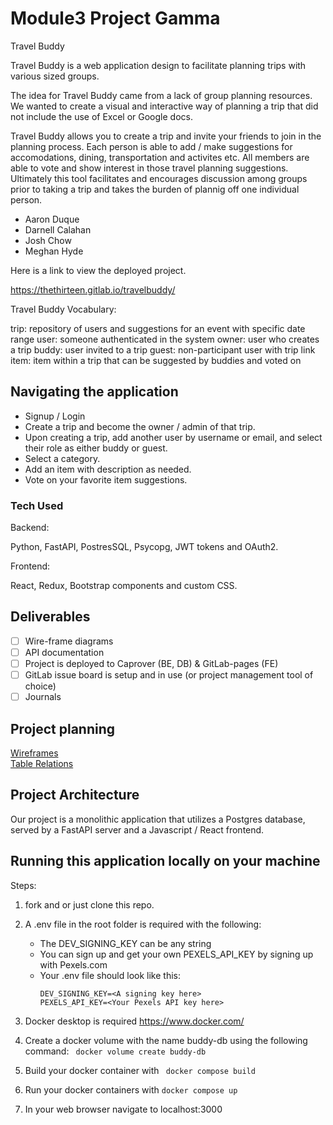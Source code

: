 # Module3 Project Gamma
Travel Buddy

Travel Buddy is a web application design to facilitate planning trips with various sized groups.

The idea for Travel Buddy came from a lack of group planning resources. We wanted to create a visual and interactive way of planning a trip that did not include the use of Excel or Google docs.

Travel Buddy allows you to create a trip and invite your friends to join in the planning process. Each person is able to add / make suggestions for accomodations, dining, transportation and activites etc. All members are able to vote and show interest in those travel planning suggestions. Ultimately this tool facilitates and encourages discussion among groups prior to taking a trip and takes the burden of plannig off one individual person.

- Aaron Duque
- Darnell Calahan
- Josh Chow
- Meghan Hyde

Here is a link to view the deployed project.

https://thethirteen.gitlab.io/travelbuddy/

Travel Buddy Vocabulary:

trip: repository of users and suggestions for an event with specific date range
user: someone authenticated in the system
owner: user who creates a trip
buddy: user invited to a trip
guest: non-participant user with trip link
item: item within a trip that can be suggested by buddies and voted on

## Navigating the application

- Signup / Login
- Create a trip and become the owner / admin of that trip.
- Upon creating a trip, add another user by username or email, and select their role as either buddy or guest.
- Select a category.
- Add an item with description as needed.
- Vote on your favorite item suggestions.

### Tech Used

Backend:

Python, FastAPI, PostresSQL, Psycopg, JWT tokens and OAuth2.

Frontend:

React, Redux, Bootstrap components and custom CSS.

## Deliverables

- [ ] Wire-frame diagrams
- [ ] API documentation
- [ ] Project is deployed to Caprover (BE, DB) & GitLab-pages (FE)
- [ ] GitLab issue board is setup and in use (or project management tool of choice)
- [ ] Journals

## Project planning
[Wireframes](./docs/wireframe.md)  
[Table Relations](./docs/table-relations.png)

## Project Architecture

Our project is a monolithic application that utilizes a Postgres database, served by a FastAPI server and a Javascript / React frontend.


## Running this application locally on your machine

Steps:
1. fork and or just clone this repo.
2. A .env file in the root folder is required with the following:

      - The DEV_SIGNING_KEY can be any string
      - You can sign up and get your own PEXELS_API_KEY by signing up with Pexels.com
      - Your .env file should look like this:
        ```
        DEV_SIGNING_KEY=<A signing key here>
        PEXELS_API_KEY=<Your Pexels API key here>
        ```
3. Docker desktop is required https://www.docker.com/
4. Create a docker volume with the name buddy-db using the following command:
    ```  docker volume create buddy-db  ```
5. Build your docker container with
    ```  docker compose build  ```
6. Run your docker containers with
    ``` docker compose up  ```
7. In your web browser navigate to localhost:3000


